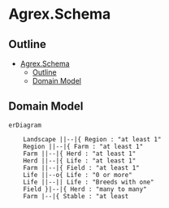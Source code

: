 # Agrex.Schema

## Outline

- [Agrex.Schema](#agrexschema)
  - [Outline](#outline)
  - [Domain Model](#domain-model)


## Domain Model

```mermaid
erDiagram

    Landscape ||--|{ Region : "at least 1"
    Region ||--|{ Farm : "at least 1"
    Farm ||--|{ Herd : "at least 1"
    Herd ||--|{ Life : "at least 1"
    Farm ||--|{ Field : "at least 1"
    Life ||--o{ Life : "0 or more"
    Life ||--|| Life : "Breeds with one"
    Field }|--|{ Herd : "many to many"
    Farm |--|{ Stable : "at least 



```